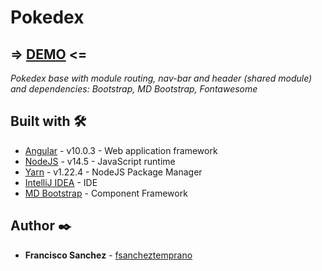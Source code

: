 # Pokedex

## => [DEMO](https://fsancheztemprano.github.io/pokedex-ng) <=

_Pokedex base with module routing, nav-bar and header (shared module) and dependencies: Bootstrap, MD Bootstrap, Fontawesome_

## Built with 🛠️

* [Angular](https://angular.io/) - v10.0.3 - Web application framework
* [NodeJS](https://nodejs.org/) - v14.5 - JavaScript runtime
* [Yarn](https://yarnpkg.com/) - v1.22.4 - NodeJS Package Manager
* [IntelliJ IDEA](https://www.jetbrains.com/idea/) - IDE
* [MD Bootstrap](https://mdbootstrap.com/docs/angular/) - Component Framework

## Author ✒️

* **Francisco Sanchez** - [fsancheztemprano](https://github.com/fsancheztemprano)
